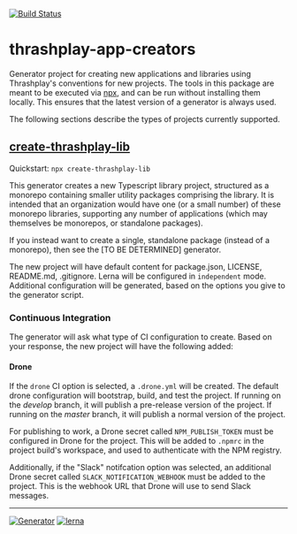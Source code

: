 [![Build Status](https://drone.thrashplay.com/api/badges/thrashplay/thrashplay-app-creators/status.svg)](https://drone.thrashplay.com/thrashplay/thrashplay-app-creators) 

# thrashplay-app-creators
Generator project for creating new applications and libraries using Thrashplay's conventions 
for new projects. The tools in this package are meant to be executed via 
[npx](https://blog.npmjs.org/post/162869356040/introducing-npx-an-npm-package-runner), and can be 
run without installing them locally. This ensures that the latest version of a generator is always
used.

The following sections describe the types of projects currently supported.

## [create-thrashplay-lib](https://github.com/thrashplay/thrashplay-app-creators/tree/master/packages/create-thrashplay-lib)

Quickstart: `npx create-thrashplay-lib`

This generator creates a new Typescript library project, structured as a monorepo containing 
smaller utility packages comprising the library. It is intended that an organization would have one
(or a small number) of these monorepo libraries, supporting any number of applications (which may
themselves be monorepos, or standalone packages).

If you instead want to create a single, standalone package (instead of a monorepo), then see the 
[TO BE DETERMINED] generator.

The new project will have default content for package.json, LICENSE, README.md, .gitignore. Lerna
will be configured in `independent` mode. Additional configuration will be generated, based on the
options you give to the generator script.

### Continuous Integration
The generator will ask what type of CI configuration to create. Based on your response, the new
project will have the following added:

#### Drone
If the `drone` CI option is selected, a `.drone.yml` will be created. The default drone configuration
will bootstrap, build, and test the project. If running on the _develop_ branch, it will publish a 
pre-release version of the project. If running on the _master_ branch, it will publish a normal
version of the project. 

For publishing to work, a Drone secret called `NPM_PUBLISH_TOKEN` must be
configured in Drone for the project. This will be added to `.npmrc` in the project build's workspace, and used
to authenticate with the NPM registry.

Additionally, if the "Slack" notifcation option was selected, an additional Drone secret called 
`SLACK_NOTIFICATION_WEBHOOK` must be added to the project. This is the webhook URL that Drone will use to send 
Slack messages. 


---
[![Generator](https://img.shields.io/badge/Generator-thrashplay--app--creators-blue)](https://github.com/thrashplay/thrashplay-app-creators)
[![lerna](https://img.shields.io/badge/maintained%20with-lerna-cc00ff.svg)](https://lerna.js.org/)